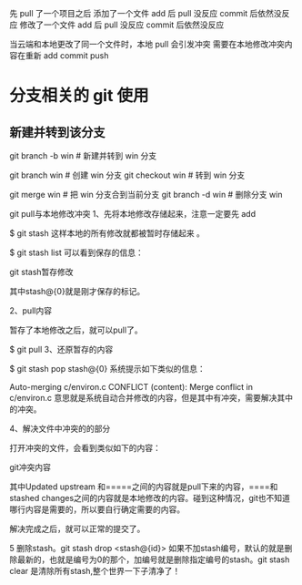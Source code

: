 先 pull 了一个项目之后
添加了一个文件 add 后 pull 没反应
            commit 后依然没反应
修改了一个文件 add 后 pull 没反应
            commit 后依然没反应

当云端和本地更改了同一个文件时，本地 pull 会引发冲突
需要在本地修改冲突内容在重新 add commit push


# 分支相关的 git 使用
## 新建并转到该分支
git branch -b win			# 新建并转到 win 分支

git branch win				# 创建 win 分支
git checkout win			# 转到 win 分支

git merge win               # 把 win 分支合到当前分支
git branch -d win           # 删除分支 win



git pull与本地修改冲突
1、先将本地修改存储起来，注意一定要先 add

$ git stash
这样本地的所有修改就都被暂时存储起来 。

 $ git stash list                 可以看到保存的信息：


git stash暂存修改

其中stash@{0}就是刚才保存的标记。

2、pull内容

暂存了本地修改之后，就可以pull了。

$ git pull
3、还原暂存的内容

$ git stash pop stash@{0}
系统提示如下类似的信息：

Auto-merging c/environ.c
CONFLICT (content): Merge conflict in c/environ.c
意思就是系统自动合并修改的内容，但是其中有冲突，需要解决其中的冲突。

4、解决文件中冲突的的部分

打开冲突的文件，会看到类似如下的内容：

 


git冲突内容


其中Updated upstream 和=====之间的内容就是pull下来的内容，====和stashed changes之间的内容就是本地修改的内容。碰到这种情况，git也不知道哪行内容是需要的，所以要自行确定需要的内容。

 

解决完成之后，就可以正常的提交了。

 

5 删除stash。git stash drop <stash@{id}>  如果不加stash编号，默认的就是删除最新的，也就是编号为0的那个，加编号就是删除指定编号的stash。git  stash clear 是清除所有stash,整个世界一下子清净了！
